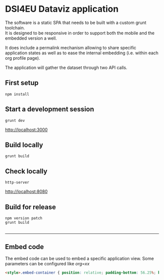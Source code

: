 # DSI4EU Dataviz application

The software is a static SPA that needs to be built with a custom grunt toolchain.  
It is designed to be responsive in order to support both the mobile and the embedded version a well. 

It does include a permalink mechanism allowing to share specific application states as well as to ease the internal embedding (i.e. within each org profile page).

The application will gather the dataset through two API calls.

## First setup

```
npm install
```

## Start a development session

	grunt dev

[http://localhost:3000](http://localhost:3000)

## Build locally

	grunt build

## Check locally

	http-server
[http://localhost:8080](http://localhost:8080)

## Build for release

```
npm version patch
grunt build
```

## 

---

## Embed code

The embed code can be used to embed a specific application view. Some parameters can be configured like *org=xx*

```html
<style>.embed-container { position: relative; padding-bottom: 56.25%; height: 0; overflow: hidden; max-width: 100%; } .embed-container iframe, .embed-container object, .embed-container embed { position: absolute; top: 0; left: 0; width: 100%; height: 100%; }</style><div class='embed-container'><iframe src='http://dsitest.todo.to.it/viz/#/network?l=1&e=1&org=267' style='border:0'></iframe></div>
```

